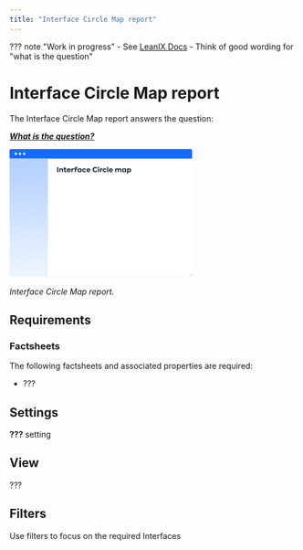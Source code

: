 ```yaml
---
title: "Interface Circle Map report"
---
```


??? note "Work in progress"
    - See [LeanIX Docs](https://docs.leanix.net/docs/integration-architecture#use-the-interface-circle-map-to-get-a-high-level-overview)
    - Think of good wording for "what is the question"

# Interface Circle Map report

The Interface Circle Map report answers the question:

***[What is the question?](../questions.md#interfaces)***


![Placeholder](../assets/images/interface-circle-map-thumbnail.png) 

<!--
![](https://www.leanix.net/hubfs/2019%20LX%20Website/General/Illu/ia-interface-circle-8-Col-XL.svg)
-->

*Interface Circle Map report.*

## Requirements

### Factsheets

The following factsheets and associated properties are required:

- ???

<!--
#### Tags 

- No tags are required for this report

#### Other requirement

- No other requirements
-->

## Settings

**???** setting

## View

???

<!--
### Tags

No tags are required for this report.
-->

## Filters

Use filters to focus on the required Interfaces

<!--
## Editing

This report cannot be edited.
->
